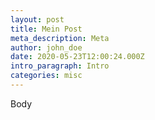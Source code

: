 ```yaml
---
layout: post
title: Mein Post
meta_description: Meta
author: john_doe
date: 2020-05-23T12:00:24.000Z
intro_paragraph: Intro
categories: misc
---
```

Body